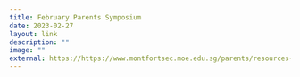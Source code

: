 ```yaml
---
title: February Parents Symposium
date: 2023-02-27
layout: link
description: ""
image: ""
external: https://https://www.montfortsec.moe.edu.sg/parents/resources-for-parents/
---
```





